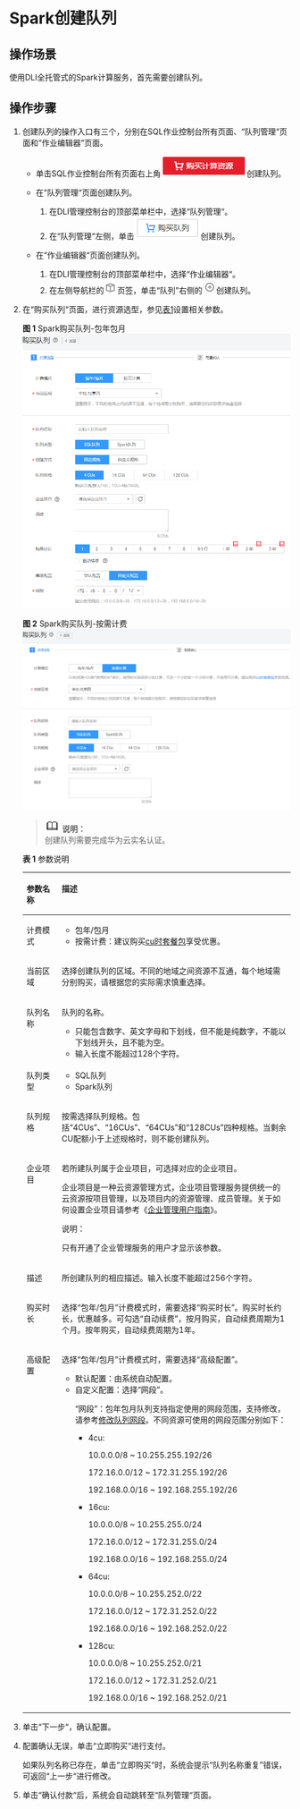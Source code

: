 # Spark创建队列<a name="dli_01_0363"></a>

## 操作场景<a name="zh-cn_topic_0122016943_zh-cn_topic_0093946917_section6253115815414"></a>

使用DLI全托管式的Spark计算服务，首先需要创建队列。

## 操作步骤<a name="zh-cn_topic_0122016943_zh-cn_topic_0093946917_section14223343145314"></a>

1.  创建队列的操作入口有三个，分别在SQL作业控制台所有页面、“队列管理“页面和“作业编辑器“页面。
    -   单击SQL作业控制台所有页面右上角![](figures/zh-cn_image_0198727399.png)创建队列。
    -   在“队列管理“页面创建队列。
        1.  在DLI管理控制台的顶部菜单栏中，选择“队列管理“。
        2.  在“队列管理“左侧，单击![](figures/zh-cn_image_0188099630.png)创建队列。

    -   在“作业编辑器“页面创建队列。
        1.  在DLI管理控制台的顶部菜单栏中，选择“作业编辑器“。
        2.  在左侧导航栏的![](figures/icon-队列.png)页签，单击“队列”右侧的![](figures/icon-新增sql.png)创建队列。

2.  在“购买队列“页面，进行资源选型，参见[表1](#zh-cn_topic_0093946917_table103571321132511)设置相关参数。

    **图 1**  Spark购买队列-包年包月<a name="fig8950440172118"></a>  
    ![](figures/Spark购买队列-包年包月.png "Spark购买队列-包年包月")

    **图 2**  Spark购买队列-按需计费<a name="fig82316612214"></a>  
    ![](figures/Spark购买队列-按需计费.png "Spark购买队列-按需计费")

    >![](public_sys-resources/icon-note.gif) **说明：**   
    >创建队列需要完成华为云实名认证。  

    **表 1**  参数说明

    <a name="zh-cn_topic_0093946917_table103571321132511"></a>
    <table><thead align="left"><tr id="dli_01_0013_row16358192162519"><th class="cellrowborder" valign="top" width="13.13%" id="mcps1.2.3.1.1"><p id="dli_01_0013_p1935816218255"><a name="dli_01_0013_p1935816218255"></a><a name="dli_01_0013_p1935816218255"></a>参数名称</p>
    </th>
    <th class="cellrowborder" valign="top" width="86.87%" id="mcps1.2.3.1.2"><p id="dli_01_0013_p143581421162513"><a name="dli_01_0013_p143581421162513"></a><a name="dli_01_0013_p143581421162513"></a>描述</p>
    </th>
    </tr>
    </thead>
    <tbody><tr id="dli_01_0013_row75931534268"><td class="cellrowborder" valign="top" width="13.13%" headers="mcps1.2.3.1.1 "><p id="dli_01_0013_p55941553192614"><a name="dli_01_0013_p55941553192614"></a><a name="dli_01_0013_p55941553192614"></a>计费模式</p>
    </td>
    <td class="cellrowborder" valign="top" width="86.87%" headers="mcps1.2.3.1.2 "><a name="dli_01_0013_ul114121349277"></a><a name="dli_01_0013_ul114121349277"></a><ul id="dli_01_0013_ul114121349277"><li>包年/包月</li><li>按需计费：建议购买<a href="https://account.huaweicloud.com/usercenter/?agencyId=af8fcc08b5d9416ebdc15b3a84483263&amp;region=cn-north-1&amp;locale=zh-cn#/buyservice/commonCloud?pkgCode=dli_cuh" target="_blank" rel="noopener noreferrer">cu时套餐包</a>享受优惠。</li></ul>
    </td>
    </tr>
    <tr id="dli_01_0013_row987812482720"><td class="cellrowborder" valign="top" width="13.13%" headers="mcps1.2.3.1.1 "><p id="dli_01_0013_p587912492711"><a name="dli_01_0013_p587912492711"></a><a name="dli_01_0013_p587912492711"></a>当前区域</p>
    </td>
    <td class="cellrowborder" valign="top" width="86.87%" headers="mcps1.2.3.1.2 "><p id="dli_01_0013_p108791224142713"><a name="dli_01_0013_p108791224142713"></a><a name="dli_01_0013_p108791224142713"></a>选择创建队列的区域。不同的地域之间资源不互通，每个地域需分别购买，请根据您的实际需求慎重选择。</p>
    </td>
    </tr>
    <tr id="dli_01_0013_row2358621122514"><td class="cellrowborder" valign="top" width="13.13%" headers="mcps1.2.3.1.1 "><p id="dli_01_0013_p19359721102519"><a name="dli_01_0013_p19359721102519"></a><a name="dli_01_0013_p19359721102519"></a>队列名称</p>
    </td>
    <td class="cellrowborder" valign="top" width="86.87%" headers="mcps1.2.3.1.2 "><p id="dli_01_0013_p10359132172511"><a name="dli_01_0013_p10359132172511"></a><a name="dli_01_0013_p10359132172511"></a>队列的名称。</p>
    <a name="dli_01_0013_ul1235902112514"></a><a name="dli_01_0013_ul1235902112514"></a><ul id="dli_01_0013_ul1235902112514"><li>只能包含数字、英文字母和下划线，但不能是纯数字，不能以下划线开头，且不能为空。</li><li>输入长度不能超过128个字符。</li></ul>
    </td>
    </tr>
    <tr id="dli_01_0013_row835962152512"><td class="cellrowborder" valign="top" width="13.13%" headers="mcps1.2.3.1.1 "><p id="dli_01_0013_p1735920215258"><a name="dli_01_0013_p1735920215258"></a><a name="dli_01_0013_p1735920215258"></a>队列类型</p>
    </td>
    <td class="cellrowborder" valign="top" width="86.87%" headers="mcps1.2.3.1.2 "><a name="dli_01_0013_ul1984112139342"></a><a name="dli_01_0013_ul1984112139342"></a><ul id="dli_01_0013_ul1984112139342"><li>SQL队列</li><li>Spark队列</li></ul>
    </td>
    </tr>
    <tr id="dli_01_0013_row535992116253"><td class="cellrowborder" valign="top" width="13.13%" headers="mcps1.2.3.1.1 "><p id="dli_01_0013_p2036092132519"><a name="dli_01_0013_p2036092132519"></a><a name="dli_01_0013_p2036092132519"></a>队列规格</p>
    </td>
    <td class="cellrowborder" valign="top" width="86.87%" headers="mcps1.2.3.1.2 "><p id="dli_01_0013_p436072119250"><a name="dli_01_0013_p436072119250"></a><a name="dli_01_0013_p436072119250"></a>按需选择队列规格。包括<span class="parmvalue" id="dli_01_0013_parmvalue10360192112511"><a name="dli_01_0013_parmvalue10360192112511"></a><a name="dli_01_0013_parmvalue10360192112511"></a>“4CUs”</span>、<span class="parmvalue" id="dli_01_0013_parmvalue14360121162519"><a name="dli_01_0013_parmvalue14360121162519"></a><a name="dli_01_0013_parmvalue14360121162519"></a>“16CUs”</span>、<span class="parmvalue" id="dli_01_0013_parmvalue536012122519"><a name="dli_01_0013_parmvalue536012122519"></a><a name="dli_01_0013_parmvalue536012122519"></a>“64CUs”</span>和<span class="parmvalue" id="dli_01_0013_parmvalue183603213252"><a name="dli_01_0013_parmvalue183603213252"></a><a name="dli_01_0013_parmvalue183603213252"></a>“128CUs”</span>四种规格。当剩余CU配额小于上述规格时，则不能创建队列。</p>
    </td>
    </tr>
    <tr id="dli_01_0013_row21784437128"><td class="cellrowborder" valign="top" width="13.13%" headers="mcps1.2.3.1.1 "><p id="dli_01_0013_p47271145191218"><a name="dli_01_0013_p47271145191218"></a><a name="dli_01_0013_p47271145191218"></a>企业项目</p>
    </td>
    <td class="cellrowborder" valign="top" width="86.87%" headers="mcps1.2.3.1.2 "><p id="dli_01_0013_p672884514124"><a name="dli_01_0013_p672884514124"></a><a name="dli_01_0013_p672884514124"></a>若所建队列属于企业项目，可选择对应的企业项目。</p>
    <p id="dli_01_0013_p127281445171215"><a name="dli_01_0013_p127281445171215"></a><a name="dli_01_0013_p127281445171215"></a>企业项目是一种云资源管理方式，企业项目管理服务提供统一的云资源按项目管理，以及项目内的资源管理、成员管理。关于如何设置企业项目请参考《<a href="https://support.huaweicloud.com/usermanual-em/zh-cn_topic_0108763975.html" target="_blank" rel="noopener noreferrer">企业管理用户指南</a>》。</p>
    <div class="note" id="dli_01_0013_note10728164511122"><a name="dli_01_0013_note10728164511122"></a><a name="dli_01_0013_note10728164511122"></a><span class="notetitle"> 说明： </span><div class="notebody"><p id="dli_01_0013_p1728184551214"><a name="dli_01_0013_p1728184551214"></a><a name="dli_01_0013_p1728184551214"></a>只有开通了企业管理服务的用户才显示该参数。</p>
    </div></div>
    </td>
    </tr>
    <tr id="dli_01_0013_row2362202118256"><td class="cellrowborder" valign="top" width="13.13%" headers="mcps1.2.3.1.1 "><p id="dli_01_0013_p1436211213254"><a name="dli_01_0013_p1436211213254"></a><a name="dli_01_0013_p1436211213254"></a>描述</p>
    </td>
    <td class="cellrowborder" valign="top" width="86.87%" headers="mcps1.2.3.1.2 "><p id="dli_01_0013_p20362621202511"><a name="dli_01_0013_p20362621202511"></a><a name="dli_01_0013_p20362621202511"></a>所创建队列的相应描述。输入长度不能超过256个字符。</p>
    </td>
    </tr>
    <tr id="dli_01_0013_row17641173612523"><td class="cellrowborder" valign="top" width="13.13%" headers="mcps1.2.3.1.1 "><p id="dli_01_0013_p2064215366521"><a name="dli_01_0013_p2064215366521"></a><a name="dli_01_0013_p2064215366521"></a>购买时长</p>
    </td>
    <td class="cellrowborder" valign="top" width="86.87%" headers="mcps1.2.3.1.2 "><p id="dli_01_0013_p96421936115210"><a name="dli_01_0013_p96421936115210"></a><a name="dli_01_0013_p96421936115210"></a>选择“包年/包月”计费模式时，需要选择“购买时长”。购买时长约长，优惠越多。可勾选“自动续费”，按月购买，自动续费周期为1个月。按年购买，自动续费周期为1年。</p>
    </td>
    </tr>
    <tr id="dli_01_0013_row1263194513559"><td class="cellrowborder" valign="top" width="13.13%" headers="mcps1.2.3.1.1 "><p id="dli_01_0013_p166424525514"><a name="dli_01_0013_p166424525514"></a><a name="dli_01_0013_p166424525514"></a>高级配置</p>
    </td>
    <td class="cellrowborder" valign="top" width="86.87%" headers="mcps1.2.3.1.2 "><p id="dli_01_0013_p53511541152715"><a name="dli_01_0013_p53511541152715"></a><a name="dli_01_0013_p53511541152715"></a>选择“包年/包月”计费模式时，需要选择“高级配置”。</p>
    <a name="dli_01_0013_ul69325112568"></a><a name="dli_01_0013_ul69325112568"></a><ul id="dli_01_0013_ul69325112568"><li>默认配置：由系统自动配置。</li><li>自定义配置：选择<span class="parmname" id="dli_01_0013_parmname177444560284"><a name="dli_01_0013_parmname177444560284"></a><a name="dli_01_0013_parmname177444560284"></a>“网段”</span>。<p id="dli_01_0013_p1563395442018"><a name="dli_01_0013_p1563395442018"></a><a name="dli_01_0013_p1563395442018"></a><span class="parmname" id="dli_01_0013_parmname1956031299"><a name="dli_01_0013_parmname1956031299"></a><a name="dli_01_0013_parmname1956031299"></a>“网段”</span>：包年包月队列支持指定使用的网段范围，支持修改，请参考<a href="修改队列网段.md">修改队列网段</a>。不同资源可使用的网段范围分别如下：</p>
    <a name="dli_01_0013_ul1857418223222"></a><a name="dli_01_0013_ul1857418223222"></a><ul id="dli_01_0013_ul1857418223222"><li>4cu:<p id="dli_01_0013_p1484111268227"><a name="dli_01_0013_p1484111268227"></a><a name="dli_01_0013_p1484111268227"></a>10.0.0.0/8 ~ 10.255.255.192/26</p>
    <p id="dli_01_0013_p189901128112216"><a name="dli_01_0013_p189901128112216"></a><a name="dli_01_0013_p189901128112216"></a>172.16.0.0/12 ~ 172.31.255.192/26</p>
    <p id="dli_01_0013_p18487931102217"><a name="dli_01_0013_p18487931102217"></a><a name="dli_01_0013_p18487931102217"></a>192.168.0.0/16 ~ 192.168.255.192/26</p>
    </li><li>16cu:<p id="dli_01_0013_p18950163392218"><a name="dli_01_0013_p18950163392218"></a><a name="dli_01_0013_p18950163392218"></a>10.0.0.0/8 ~ 10.255.255.0/24</p>
    <p id="dli_01_0013_p3586183642218"><a name="dli_01_0013_p3586183642218"></a><a name="dli_01_0013_p3586183642218"></a>172.16.0.0/12 ~ 172.31.255.0/24</p>
    <p id="dli_01_0013_p670913817224"><a name="dli_01_0013_p670913817224"></a><a name="dli_01_0013_p670913817224"></a>192.168.0.0/16 ~ 192.168.255.0/24</p>
    </li><li>64cu:<p id="dli_01_0013_p1957213421226"><a name="dli_01_0013_p1957213421226"></a><a name="dli_01_0013_p1957213421226"></a>10.0.0.0/8 ~ 10.255.252.0/22</p>
    <p id="dli_01_0013_p24661646112215"><a name="dli_01_0013_p24661646112215"></a><a name="dli_01_0013_p24661646112215"></a>172.16.0.0/12 ~ 172.31.252.0/22</p>
    <p id="dli_01_0013_p696444816225"><a name="dli_01_0013_p696444816225"></a><a name="dli_01_0013_p696444816225"></a>192.168.0.0/16 ~ 192.168.252.0/22</p>
    </li><li>128cu:<p id="dli_01_0013_p5718135162218"><a name="dli_01_0013_p5718135162218"></a><a name="dli_01_0013_p5718135162218"></a>10.0.0.0/8 ~ 10.255.252.0/21</p>
    <p id="dli_01_0013_p636216541223"><a name="dli_01_0013_p636216541223"></a><a name="dli_01_0013_p636216541223"></a>172.16.0.0/12 ~ 172.31.252.0/21</p>
    <p id="dli_01_0013_p6569165717224"><a name="dli_01_0013_p6569165717224"></a><a name="dli_01_0013_p6569165717224"></a>192.168.0.0/16 ~ 192.168.252.0/21</p>
    </li></ul>
    </li></ul>
    </td>
    </tr>
    </tbody>
    </table>

3.  单击“下一步“，确认配置。
4.  配置确认无误，单击“立即购买“进行支付。

    如果队列名称已存在，单击“立即购买“时，系统会提示“队列名称重复”错误，可返回“上一步“进行修改。

5.  单击“确认付款“后，系统会自动跳转至“队列管理“页面。


